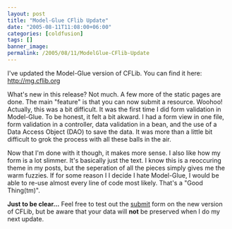 ```yaml
---
layout: post
title: "Model-Glue CFlib Update"
date: "2005-08-11T11:08:00+06:00"
categories: [coldfusion]
tags: []
banner_image: 
permalink: /2005/08/11/ModelGlue-CFlib-Update
---
```


I've updated the Model-Glue version of CFLib. You can find it here: <a href="http://mg.cflib.org">http://mg.cflib.org</a>

What's new in this release? Not much. A few more of the static pages are done. The main "feature" is that you can now submit a resource. Woohoo! Actually, this was a bit difficult. It was the first time I did form validation in Model-Glue. To be honest, it felt a bit akward. I had a form view in one file, form validation in a controller, data validation in a bean, and the use of a Data Access Object (DAO) to save the data. It was more than a little  bit difficult to grok the process with all these balls in the air.

Now that I'm done with it though, it makes more sense. I also like how my form is a lot slimmer. It's basically just the text.  I know this is a reoccuring theme in my posts, but the seperation of all the pieces simply gives me the warm fuzzies. If for some reason I I decide I hate Model-Glue, I would be able to re-use almost every line of code most likely. That's a "Good Thing(tm)".

<b>Just to be clear...</b> Feel free to test out the <a href="http://mg.cflib.org/submit">submit</a> form on the new version of CFLib, but be aware that your data will <b>not</b> be preserved when I do my next update.